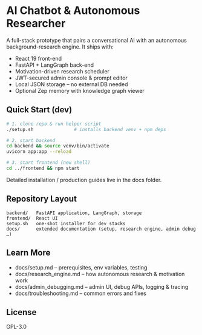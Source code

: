 # AI Chatbot & Autonomous Researcher

A full-stack prototype that pairs a conversational AI with an autonomous background-research engine. It ships with:

* React 19 front-end
* FastAPI + LangGraph back-end
* Motivation-driven research scheduler
* JWT-secured admin console & prompt editor
* Local JSON storage – no external DB needed
* Optional Zep memory with knowledge graph viewer

## Quick Start (dev)

```bash
# 1. clone repo & run helper script
./setup.sh               # installs backend venv + npm deps

# 2. start backend
cd backend && source venv/bin/activate
uvicorn app:app --reload

# 3. start frontend (new shell)
cd ../frontend && npm start
```

Detailed installation / production guides live in the docs folder.

## Repository Layout

```
backend/   FastAPI application, LangGraph, storage
frontend/  React UI
setup.sh   one-shot installer for dev stacks
docs/      extended documentation (setup, research engine, admin debug …)
```

## Learn More

* docs/setup.md – prerequisites, env variables, testing
* docs/research_engine.md – how autonomous research & motivation work
* docs/admin_debugging.md – admin UI, debug APIs, logging & tracing
* docs/troubleshooting.md – common errors and fixes

## License

GPL-3.0 